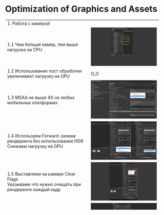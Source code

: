 <!DOCTYPE html>
<h1>Optimization of Graphics and Assets</h1>

<table class="demoTable" style="height: 623px;">
<tbody>
<tr style="height: 17px;">
<td style="width: 672.438px; height: 17px;" colspan="5">1. Работа с камерой</td>
</tr>
<tr style="height: 17px;">
<td style="width: 258.112px; height: 17px;">1.1 Чем больше камер, тем выше нагрузка на CPU</td>
<td><img src="https://github.com/StasTsb/TestDocumentation/blob/master/ScreenOpti/1.png" width="340" height="126"></td>
</tr>
<tr style="height: 17px;">
<td style="width: 258.112px; height: 17px;">1.2 Использование пост обработки увеличивает нагрузку на GPU</td>
<td style="width: 258.112px; height: 17px;">O_O </td>
</tr>
<tr style="height: 17px;">
<td style="width: 258.112px; height: 17px;">1.3 MSAA не выше 4Х на любых мобильных платформах</td>
<td><img src="https://github.com/StasTsb/TestDocumentation/blob/master/ScreenOpti/3.png" width="340" height="126"></td>
</tr>
<tr style="height: 17px;">
<td style="width: 258.112px; height: 17px;">1.4 Используем Forward-режим рендеринга без использования HDR<br> Снижаем нагрузку на GPU</td>
<td><img src="https://github.com/StasTsb/TestDocumentation/blob/master/ScreenOpti/4.png" width="340" height="126"></td>
</tr>
<tr style="height: 17px;">
<td style="width: 258.112px; height: 17px;">1.5 Выставляем на камере Clear Flags<br> Указываем что нужно очищать при рендеренге каждый кадр</td>
<td><img src="https://github.com/StasTsb/TestDocumentation/blob/master/ScreenOpti/5.png" width="340" height="126"></td>
</tr>
<tr style="height: 17px;">
<td style="width: 258.112px; height: 17px;">1.6 Настраиваем допустимый Clipping Planes при разработке 3D<br> Ограничиваем область прорисовки дальних обьектов</td>
<td><img src="https://github.com/StasTsb/TestDocumentation/blob/master/ScreenOpti/6.png" width="340" height="126"></td>
</tr>
<tr style="height: 17px;">
<td style="width: 672.438px; height: 17px;" colspan="5">2. Работа с рендерингом</td>
</tr>
<tr style="height: 17px;">
<td style="width: 258.112px; height: 17px;">2.1 Используем облегченные API (Vulkan или Metal)<br> Для 2D достаточно (OpenGL2)</td>
<td><img src="https://github.com/StasTsb/TestDocumentation/blob/master/ScreenOpti/7.png" width="340" height="126"></td>
</tr>
</tr>
<tr style="height: 17px;">
<td style="width: 258.112px; height: 17px;">2.2 Используем Occlusion Culling<br> Для выгрузки обьектов вне поля зрения</td>
<td><img src="https://github.com/StasTsb/TestDocumentation/blob/master/ScreenOpti/8.png" width="340" height="126"></td>
</tr>
</tr>
<tr style="height: 17px;">
<td style="width: 258.112px; height: 17px;">2.3 Используем только запеченное освещение<br> Отказываемся от теней и Reflection Probes <br> Realtime расчеты не используем вовсе</td>
<td style="width: 258.112px; height: 17px;">O_O </td>
</tr>
</tr>
<tr style="height: 17px;">
<td style="width: 258.112px; height: 17px;">2.4 Стараемся использовать Static и Dynamic Batching для обьектов и объединения геометрии</td>
<td><img src="https://github.com/StasTsb/TestDocumentation/blob/master/ScreenOpti/10.png" width="340" height="126"></td>
</tr>
</tr>
<tr style="height: 17px;">
<td style="width: 258.112px; height: 17px;">2.5 Стараемся не использовать процедурные системы частиц</td>
<td style="width: 258.112px; height: 17px;">O_O </td>
</tr>
</tr>
<tr style="height: 17px;">
<td style="width: 258.112px; height: 17px;">2.6 Анимацию юзаем по минимуму<br> Где возможно анимируем через скрипты или DOTween </td>
<td style="width: 258.112px; height: 17px;">O_O </td>
</tr>
</tr>
<tr style="height: 17px;">
<td style="width: 258.112px; height: 17px;">2.7 По возможности устанавливаем значение флага "Realtime Pixel Lights" на 0 </td>
<td style="width: 258.112px; height: 17px;">O_O </td>
</tr>
</tr>
<tr style="height: 17px;">
<td style="width: 258.112px; height: 17px;">2.8 Выключаем Soft Particles</td>
<td style="width: 258.112px; height: 17px;">O_O </td>
</tr>
</tr>
<tr style="height: 17px;">
<td style="width: 258.112px; height: 17px;">2.9 Стараемся использовать простые шейдера с минимальным количеством инструкций</td>
<td style="width: 258.112px; height: 17px;">O_O </td>
</tr>
</tr>
<tr style="height: 17px;">
<td style="width: 258.112px; height: 17px;">2.10 Избегаем сэмплинга в Reflection Probes</td>
<td style="width: 258.112px; height: 17px;">O_O </td>
</tr>
</tr>
<tr style="height: 17px;">
<td style="width: 258.112px; height: 17px;">2.11 Используем общий материал для объектов</td>
<td style="width: 258.112px; height: 17px;">O_O </td>
</tr>
</tr>
<tr style="height: 17px;">
<td style="width: 258.112px; height: 17px;">2.12 Используем Gamma рендеринг вместо Linear</td>
<td style="width: 258.112px; height: 17px;">O_O </td>
</tr>
</tr>
<tr style="height: 17px;">
<td style="width: 258.112px; height: 17px;">2.13 Стараемся использовать URP-рендеринг вместо Legacy (Built-in)</td>
<td style="width: 258.112px; height: 17px;">O_O </td>
</tr>
</tr>
<tr style="height: 17px;">
<td style="width: 258.112px; height: 17px;">2.14 Изучить и использовать ShaderVariants<br> Для уменьшения нагрузки на GPU</td>
<td style="width: 258.112px; height: 17px;">O_O </td>
</tr>
</tr>
<tr style="height: 17px;">
<td style="width: 258.112px; height: 17px;">2.15 При добавлении/ удалении шейдеров в проекте, держим актуальным список Always Inculded Shaders</td>
<td style="width: 258.112px; height: 17px;">O_O </td>
</tr>
</tr>
<tr style="height: 17px;">
<td style="width: 258.112px; height: 17px;">В некоторых случаях необходимо разогреть видео-чип перед стартом игры(инициализируя обьекты на сцене Preload)<br> Для исключения микро-фризов при первой отрисовке объекта</td>
<td style="width: 258.112px; height: 17px;">O_O </td>
</tr>
<tr style="height: 17px;">
<td style="width: 672.438px; height: 17px;" colspan="5">Работа с ресурсами</td>
</tr>

</tr>
</tbody>
</table>
<p></p>
